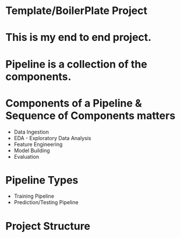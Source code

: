 # Template/BoilerPlate Project
# This is my end to end project.


# Pipeline is a collection of the components.
# Components of a Pipeline & Sequence of Components matters
- Data Ingestion 
- EDA - Exploratory Data Analysis
- Feature Engineering
- Model Building
- Evaluation


# Pipeline Types
- Training Pipeline
- Prediction/Testing Pipeline


# Project Structure

